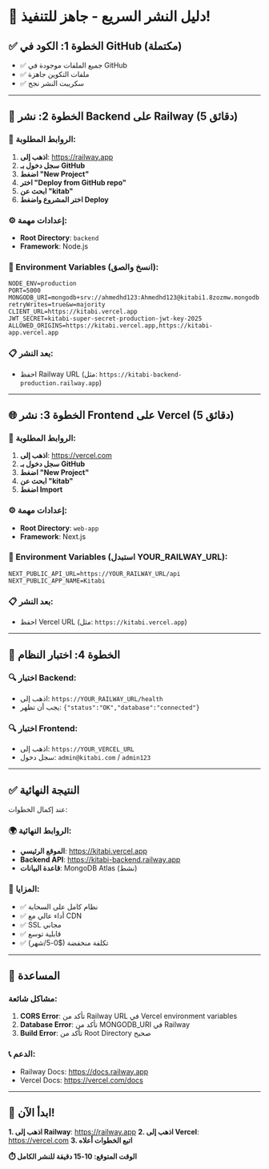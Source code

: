 # 🎯 دليل النشر السريع - جاهز للتنفيذ!

## ✅ الخطوة 1: الكود في GitHub (مكتملة)
- ✅ جميع الملفات موجودة في GitHub
- ✅ ملفات التكوين جاهزة
- ✅ سكريبت النشر نجح

---

## 🚀 الخطوة 2: نشر Backend على Railway (5 دقائق)

### 📝 الروابط المطلوبة:
1. **اذهب إلى**: https://railway.app
2. **سجل دخول بـ GitHub**
3. **اضغط "New Project"**
4. **اختر "Deploy from GitHub repo"**
5. **ابحث عن "kitab"**
6. **اختر المشروع واضغط Deploy**

### ⚙️ إعدادات مهمة:
- **Root Directory**: `backend`
- **Framework**: Node.js

### 🔧 Environment Variables (انسخ والصق):
```env
NODE_ENV=production
PORT=5000
MONGODB_URI=mongodb+srv://ahmedhd123:Ahmedhd123@kitabi1.8zozmw.mongodb.net/kitabi?retryWrites=true&w=majority
CLIENT_URL=https://kitabi.vercel.app
JWT_SECRET=kitabi-super-secret-production-jwt-key-2025
ALLOWED_ORIGINS=https://kitabi.vercel.app,https://kitabi-app.vercel.app
```

### 📋 بعد النشر:
- احفظ Railway URL (مثل: `https://kitabi-backend-production.railway.app`)

---

## 🌐 الخطوة 3: نشر Frontend على Vercel (5 دقائق)

### 📝 الروابط المطلوبة:
1. **اذهب إلى**: https://vercel.com
2. **سجل دخول بـ GitHub**
3. **اضغط "New Project"**
4. **ابحث عن "kitab"**
5. **اضغط Import**

### ⚙️ إعدادات مهمة:
- **Root Directory**: `web-app`
- **Framework**: Next.js

### 🔧 Environment Variables (استبدل YOUR_RAILWAY_URL):
```env
NEXT_PUBLIC_API_URL=https://YOUR_RAILWAY_URL/api
NEXT_PUBLIC_APP_NAME=Kitabi
```

### 📋 بعد النشر:
- احفظ Vercel URL (مثل: `https://kitabi.vercel.app`)

---

## 🎯 الخطوة 4: اختبار النظام

### 🔍 اختبار Backend:
- اذهب إلى: `https://YOUR_RAILWAY_URL/health`
- يجب أن تظهر: `{"status":"OK","database":"connected"}`

### 🔍 اختبار Frontend:
- اذهب إلى: `https://YOUR_VERCEL_URL`
- سجل دخول: `admin@kitabi.com` / `admin123`

---

## ✅ النتيجة النهائية

عند إكمال الخطوات:

### 🌍 الروابط النهائية:
- **الموقع الرئيسي**: https://kitabi.vercel.app
- **Backend API**: https://kitabi-backend.railway.app
- **قاعدة البيانات**: MongoDB Atlas (نشط)

### 🎉 المزايا:
- ✅ نظام كامل على السحابة
- ✅ أداء عالي مع CDN
- ✅ SSL مجاني
- ✅ قابلية توسع
- ✅ تكلفة منخفضة ($0-5/شهر)

---

## 🛟 المساعدة

### مشاكل شائعة:
1. **CORS Error**: تأكد من Railway URL في Vercel environment variables
2. **Database Error**: تأكد من MONGODB_URI في Railway
3. **Build Error**: تأكد من Root Directory صحيح

### 📞 الدعم:
- Railway Docs: https://docs.railway.app
- Vercel Docs: https://vercel.com/docs

---

## 🚀 ابدأ الآن!

**1. اذهب إلى Railway**: https://railway.app
**2. اذهب إلى Vercel**: https://vercel.com
**3. اتبع الخطوات أعلاه**

**⏱️ الوقت المتوقع: 10-15 دقيقة للنشر الكامل**
